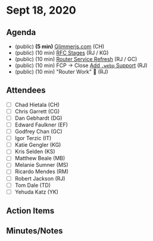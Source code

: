 # Sept 18, 2020

## Agenda

- (public) **(5 min)** [Glimmerjs.com](http://glimmerjs.com) (CH)
- (public) (10 min) [RFC Stages](https://github.com/emberjs/rfcs/pull/617) (RJ / KG)
- (public) (10 min) [Router Service Refresh](https://github.com/emberjs/rfcs/pull/631) (RJ / GC)
- (public) (10 min) FCP → Close [Add `.webp` Support](https://github.com/emberjs/rfcs/pull/648)  (RJ)
- (public) (10 min) "Router Work" 🤔 (RJ)

## Attendees

- [ ]  Chad Hietala (CH)
- [ ]  Chris Garrett (CG)
- [ ]  Dan Gebhardt (DG)
- [ ]  Edward Faulkner (EF)
- [ ]  Godfrey Chan (GC)
- [ ]  Igor Terzic (IT)
- [ ]  Katie Gengler (KG)
- [ ]  Kris Selden (KS)
- [ ]  Matthew Beale (MB)
- [ ]  Melanie Sumner (MS)
- [ ]  Ricardo Mendes (RM)
- [ ]  Robert Jackson (RJ)
- [ ]  Tom Dale (TD)
- [ ]  Yehuda Katz (YK)

## Action Items

## Minutes/Notes

